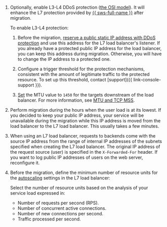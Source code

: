 1. Optionally, enable L3-L4 DDoS protection ([the OSI model](https://en.wikipedia.org/wiki/OSI_model)). It will enhance the L7 protection provided by [{{ sws-full-name }}](../../../smartwebsecurity/) after migration.

    To enable L3-L4 protection:

    1. Before the migration, [reserve a public static IP address with DDoS protection](../../../vpc/operations/enable-ddos-protection.md#enable-on-reservation) and use this address for the L7 load balancer's listener. If you already have a protected public IP address for the load balancer, you can keep this address during migration. Otherwise, you will have to change the IP address to a protected one.

    1. Configure a trigger threshold for the protection mechanisms, consistent with the amount of legitimate traffic to the protected resource. To set up this threshold, contact [support]({{ link-console-support }}).

    1. [Set](../../../vpc/operations/adjust-mtu-ddos-protection.md) the MTU value to `1450` for the targets downstream of the load balancer. For more information, see [MTU and TCP MSS](../../../vpc/concepts/mtu-mss.md).

1. Perform migration during the hours when the user load is at its lowest. If you decided to keep your public IP address, your service will be unavailable during the migration while this IP address is moved from the load balancer to the L7 load balancer. This usually takes a few minutes.

1. When using an L7 load balancer, requests to backends come with the source IP address from the range of internal IP addresses of the subnets specified when creating the L7 load balancer. The original IP address of the request source (user) is specified in the `X-Forwarded-For` header. If you want to log public IP addresses of users on the web server, reconfigure it.

1. Before the migration, define the minimum number of resource units for the [autoscaling](../../../application-load-balancer/concepts/application-load-balancer.md#lcu-scaling) settings in the L7 load balancer:

    Select the number of resource units based on the analysis of your service load expressed in:

    * Number of requests per second (RPS).
    * Number of concurrent active connections.
    * Number of new connections per second.
    * Traffic processed per second.
